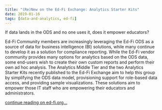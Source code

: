 ```yaml
---
title: "(Re)New on the Ed-Fi Exchange: Analytics Starter Kits"
date: 2019-01-16
tags: [data-and-analytics, ed-fi]
---
```


If data lands in the ODS and no one uses it, does it empower educators?

Ed-Fi Community members are increasingly leveraging the Ed-Fi ODS as a source of data for business intelligence (BI) solutions, while many continue to develop it as a solution for compliance reporting. While the Ed-Fi vendor community provides many options for analytics based on the ODS data, some end-users wish to create their own custom reports and perform their own ad hoc analysis. The Analytics Middle Tier and the two Analytics Starter Kits recently published to the Ed-Fi Exchange aim to help this  group by simplifying the ODS data model, provisioning support for role-based data access, and providing sample visualizations. These solutions aim to empower those IT staff who are empowering their educators and administrators.

[continue reading on ed-fi.org...](https://www.ed-fi.org/blog/2019/01/renew-ed-fi-exchange-analytics-starter-kits/)

<!-- truncate -->
